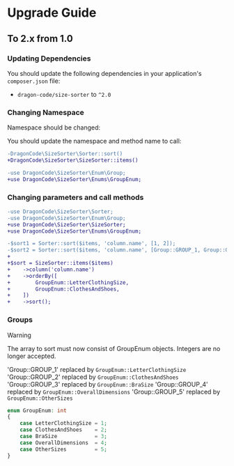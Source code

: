 # Upgrade Guide

## To 2.x from 1.0

### Updating Dependencies

You should update the following dependencies in your application's `composer.json` file:

- `dragon-code/size-sorter` to `^2.0`

### Changing Namespace

Namespace should be changed:

You should update the namespace and method name to call:

```diff
-DragonCode\SizeSorter\Sorter::sort()
+DragonCode\SizeSorter\SizeSorter::items()

-use DragonCode\SizeSorter\Enum\Group;
+use DragonCode\SizeSorter\Enums\GroupEnum;
```

### Changing parameters and call methods

```diff
-use DragonCode\SizeSorter\Sorter;
-use DragonCode\SizeSorter\Enum\Group;
+use DragonCode\SizeSorter\SizeSorter;
+use DragonCode\SizeSorter\Enums\GroupEnum;

-$sort1 = Sorter::sort($items, 'column.name', [1, 2]);
-$sort2 = Sorter::sort($items, 'column.name', [Group::GROUP_1, Group::GROUP_2]);
+
+$sort = SizeSorter::items($items)
+    ->column('column.name')
+    ->orderBy([
+        GroupEnum::LetterClothingSize,
+        GroupEnum::ClothesAndShoes,
+    ])
+    ->sort();
```

### Groups

> [!WARNING]
>
> The array to sort must now consist of GroupEnum objects.
> Integers are no longer accepted.

'Group::GROUP_1' replaced by `GroupEnum::LetterClothingSize`
'Group::GROUP_2' replaced by `GroupEnum::ClothesAndShoes`
'Group::GROUP_3' replaced by `GroupEnum::BraSize`
'Group::GROUP_4' replaced by `GroupEnum::OverallDimensions`
'Group::GROUP_5' replaced by `GroupEnum::OtherSizes`

```php
enum GroupEnum: int
{
    case LetterClothingSize = 1;
    case ClothesAndShoes    = 2;
    case BraSize            = 3;
    case OverallDimensions  = 4;
    case OtherSizes         = 5;
}
```
